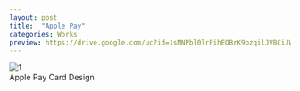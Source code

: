```yaml
---
layout: post
title:  "Apple Pay"
categories: Works
preview: https://drive.google.com/uc?id=1sMNPbl0lrFihEOBrK9pzqilJVBCiJWlg
---
```


![1](https://drive.google.com/uc?id=1sMNPbl0lrFihEOBrK9pzqilJVBCiJWlg)  
Apple Pay Card Design